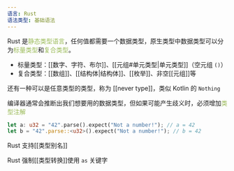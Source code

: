 ```yaml
---
语言: Rust
语法类型: 基础语法
---
```

Rust 是<font color="#9bbb59">静态类型语言</font>，任何值都需要一个数据类型，原生类型中数据类型可以分为<font color="#9bbb59">标量类型</font>和<font color="#9bbb59">复合类型</font>。
- 标量类型：[[数字、字符、布尔]]、[[元组#单元类型|单元类型]]（空元组 `()`）
- 复合类型：[[数组]]、[[结构体|结构体]]、[[枚举]]、非空[[元组]]等

还有一种可以是任意类型的类型，称为 [[never type]]，类似 Kotlin 的 `Nothing`

编译器通常会推断出我们想要用的数据类型，但如果可能产生歧义时，必须增加<font color="#9bbb59">类型注解</font>

```rust
let a: u32 = "42".parse().expect("Not a number!"); // a = 42  
let b = "42".parse::<u32>().expect("Not a number!"); // b = 42
```

Rust 支持[[类型别名]]

Rust 强制[[类型转换]]使用 `as` 关键字
